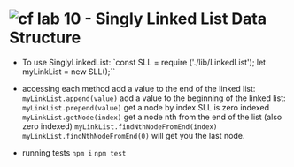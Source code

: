 ![cf](http://i.imgur.com/7v5ASc8.png) lab 10 - Singly Linked List Data Structure
====

  * To use SinglyLinkedList:
    `const SLL = require ('./lib/LinkedList');
    let myLinkList = new SLL();``
  * accessing each method
    add a value to the end of the linked list:
    `myLinkList.append(value)`
    add a value to the beginning of the linked list:
    `myLinkList.prepend(value)`
    get a node by index
    SLL is zero indexed
    `myLinkList.getNode(index)`
    get a node nth from the end of the list (also zero indexed)
    `myLinkList.findNthNodeFromEnd(index)`
    `myLinkList.findNthNodeFromEnd(0)` will get you the last node.

  * running tests
    `npm i`
    `npm test`
